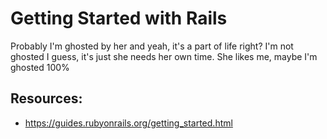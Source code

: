# Getting Started with Rails

Probably I'm ghosted by her and yeah, it's a part of life right?
I'm not ghosted I guess, it's just she needs her own time.
She likes me, maybe
I'm ghosted 100%

## Resources:
- https://guides.rubyonrails.org/getting_started.html